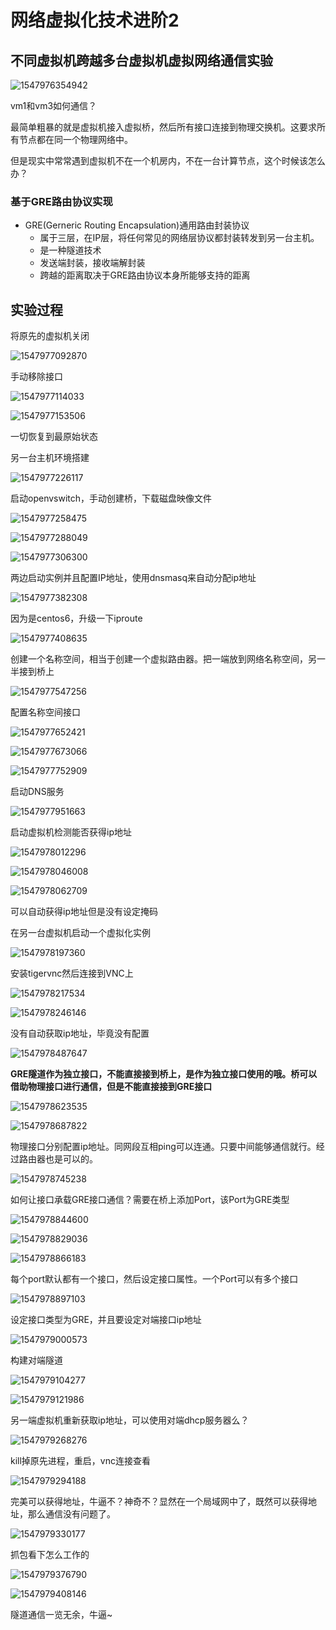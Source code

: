 # 网络虚拟化技术进阶2



## 不同虚拟机跨越多台虚拟机虚拟网络通信实验

![1547976354942](image/1547976354942.png)

vm1和vm3如何通信？

最简单粗暴的就是虚拟机接入虚拟桥，然后所有接口连接到物理交换机。这要求所有节点都在同一个物理网络中。

但是现实中常常遇到虚拟机不在一个机房内，不在一台计算节点，这个时候该怎么办？



### 基于GRE路由协议实现

* GRE(Gerneric Routing Encapsulation)通用路由封装协议
  * 属于三层，在IP层，将任何常见的网络层协议都封装转发到另一台主机。
  * 是一种隧道技术
  * 发送端封装，接收端解封装
  * 跨越的距离取决于GRE路由协议本身所能够支持的距离





## 实验过程



将原先的虚拟机关闭

![1547977092870](image/1547977092870.png)

手动移除接口

![1547977114033](image/1547977114033.png)

![1547977153506](image/1547977153506.png)

一切恢复到最原始状态

另一台主机环境搭建

![1547977226117](image/1547977226117.png)

启动openvswitch，手动创建桥，下载磁盘映像文件

![1547977258475](image/1547977258475.png)

![1547977288049](image/1547977288049.png)

![1547977306300](image/1547977306300.png)

两边启动实例并且配置IP地址，使用dnsmasq来自动分配ip地址

![1547977382308](image/1547977382308.png)

因为是centos6，升级一下iproute

![1547977408635](image/1547977408635.png)



创建一个名称空间，相当于创建一个虚拟路由器。把一端放到网络名称空间，另一半接到桥上

![1547977547256](image/1547977547256.png)

配置名称空间接口

![1547977652421](image/1547977652421.png)

![1547977673066](image/1547977673066.png)

![1547977752909](image/1547977752909.png)

启动DNS服务

![1547977951663](image/1547977951663.png)

启动虚拟机检测能否获得ip地址

![1547978012296](image/1547978012296.png)

![1547978046008](image/1547978046008.png)

![1547978062709](image/1547978062709.png)

可以自动获得ip地址但是没有设定掩码

在另一台虚拟机启动一个虚拟化实例

![1547978197360](image/1547978197360.png)

安装tigervnc然后连接到VNC上

![1547978217534](image/1547978217534.png)

![1547978246146](image/1547978246146.png)

没有自动获取ip地址，毕竟没有配置

![1547978487647](image/1547978487647.png)

**GRE隧道作为独立接口，不能直接接到桥上，是作为独立接口使用的哦。桥可以借助物理接口进行通信，但是不能直接接到GRE接口**

![1547978623535](image/1547978623535.png)

![1547978687822](image/1547978687822.png)

物理接口分别配置ip地址。同网段互相ping可以连通。只要中间能够通信就行。经过路由器也是可以的。

![1547978745238](image/1547978745238.png)

如何让接口承载GRE接口通信？需要在桥上添加Port，该Port为GRE类型

![1547978844600](image/1547978844600.png)

![1547978829036](image/1547978829036.png)

![1547978866183](image/1547978866183.png)

每个port默认都有一个接口，然后设定接口属性。一个Port可以有多个接口

![1547978897103](image/1547978897103.png)

设定接口类型为GRE，并且要设定对端接口ip地址

![1547979000573](image/1547979000573.png)

构建对端隧道

![1547979104277](image/1547979104277.png)

![1547979121986](image/1547979121986.png)

另一端虚拟机重新获取ip地址，可以使用对端dhcp服务器么？

![1547979268276](image/1547979268276.png)

kill掉原先进程，重启，vnc连接查看

![1547979294188](image/1547979294188.png)

完美可以获得地址，牛逼不？神奇不？显然在一个局域网中了，既然可以获得地址，那么通信没有问题了。

![1547979330177](image/1547979330177.png)

抓包看下怎么工作的

![1547979376790](image/1547979376790.png)

![1547979408146](image/1547979408146.png)

隧道通信一览无余，牛逼~





























































































































































